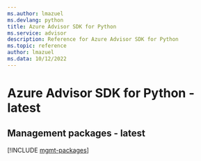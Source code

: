 ```yaml
---
ms.author: lmazuel
ms.devlang: python
title: Azure Advisor SDK for Python
ms.service: advisor
description: Reference for Azure Advisor SDK for Python
ms.topic: reference
author: lmazuel
ms.data: 10/12/2022
---
```

# Azure Advisor SDK for Python - latest

## Management packages - latest
[!INCLUDE [mgmt-packages](advisor-mgmt-index.md)]